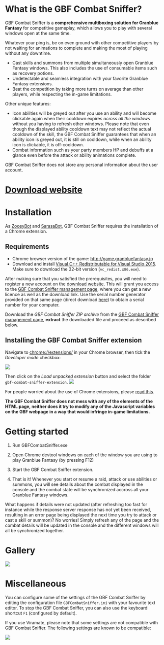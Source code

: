 # What is the GBF Combat Sniffer?

GBF Combat Sniffer is a **comprehensive multiboxing solution for Granblue Fantasy** for competitive gameplay, which allows you to play with several windows open at the same time.

Whatever your ping is, be on even ground with other competitive players by not waiting for animations to complete and making the most of playing without any downtime.

- Cast skills and summons from multiple simultaneously open Granblue Fantasy windows. This also includes the use of consumable items such as  recovery potions.
- Undetectable and seamless integration with your favorite Granblue Fantasy extensions.
- Beat the competition by taking more turns on average than other players, while respecting the in-game limitations.

Other unique features:
- Icon abilities will be greyed out after you use an ability and will become clickable again when their cooldown expires _across all the windows_ without you having to refresh other windows. Please note that even though the displayed ability cooldown text may not reflect the actual cooldown of the skill, the GBF Combat Sniffer guarantees that when an ability icon is greyed out, it is still on cooldown, while when an ability icon is clickable, it is off-cooldown.
- Combat information such as your party members HP and debuffs at a glance even before the attack or ability animations complete.

GBF Combat Sniffer does not store any personal information about the user account.

# [Download website](https://gbtools.azurewebsites.net/CombatSniffer/en/Home)


# Installation

As [ZooeyBot](https://gbtools.azurewebsites.net/ZooeyBot/en/Home) and [SarasaBot](https://gbtools.azurewebsites.net/SarasaBot/en/Home), GBF Combat Sniffer requires the installation of a Chrome extension.


## Requirements

- Chrome browser version of the game: http://game.granbluefantasy.jp
- Download and install [Visual C++ Redistributable for Visual Studio 2015](https://www.microsoft.com/en-us/download/details.aspx?id=48145). Make sure to download the 32-bit version (`vc_redist.x86.exe`).

After making sure that you satisfied the prerequisites, you will need to register a new account on the [download website](https://gbtools.azurewebsites.net/CombatSniffer/en/Home). This will grant you access to the [GBF Combat Sniffer management page](https://gbtools.azurewebsites.net/CombatSniffer/en/Manage), where you can get a new licence as well as the download link. Use the serial number generator provided on that same page (direct download [here](https://gbtools.azurewebsites.net/en/Account/GBFPokerBotSerialNumberGenerator)) to obtain a serial number for your computer.

Download the _GBF Combat Sniffer ZIP archive_ from the [GBF Combat Sniffer management page](https://gbtools.azurewebsites.net/CombatSniffer/en/Manage), **extract** the downloaded file and proceed as described below.


## Installing the GBF Combat Sniffer extension

Navigate to [chrome://extensions/](chrome://extensions/) in your Chrome browser, then tick the _Developer mode_ checkbox:

![](https://i.imgur.com/c0sBgx7.png)

Then click on the _Load unpacked extension_ button and select the folder `gbf-combat-sniffer-extension`.
![](https://i.imgur.com/ywBf84F.png)

For people worried about the use of Chrome extensions, please [read this](https://github.com/Masuzu/ZooeyBot/wiki/FAQ#why-viramate-or-insert-here-any-other-extension-name-which-can-be-found-on-the-chrome-store-can-be-easily-detected).

**The GBF Combat Sniffer does not mess with any of the elements of the HTML page, neither does it try to modify any of the Javascript variables on the GBF webpage in a way that would infringe in-game limitations.**


# Getting started

1. Run GBFCombatSniffer.exe

2. Open Chrome devtool windows on each of the window you are using to play Granblue Fantasy (by pressing F12)

3. Start the GBF Combat Sniffer extension.

4. That is it! Whenever you start or resume a raid, attack or use abilities or summons, you will see details about the combat displayed in the console and the combat state will be synchronized accross all your Granblue Fantasy windows.

What happens if details were not updated (after refreshing too fast for instance while the response server response has not yet been received, resulting in an error page being displayed the next time you try to attack or cast a skill or summon)? No worries! Simply refresh any of the page and the combat details will be updated in the console and the different windows will all be synchronized together.


# Gallery

![](https://www.youtube.com/watch?v=zrAFj6rslOE)


# Miscellaneous

You can configure some of the settings of the GBF Combat Sniffer by editing the configuration file `GBFCombatSniffer.ini` with your favourite text editor. To stop the GBF Combat Sniffer, you can also use the keyboard shortcut `F1` (configured by default).

If you use Viramate, please note that some settings are not compatible with GBF Combat Sniffer. The following settings are known to be compatible:

![](https://i.imgur.com/P3MdpDo.png)
